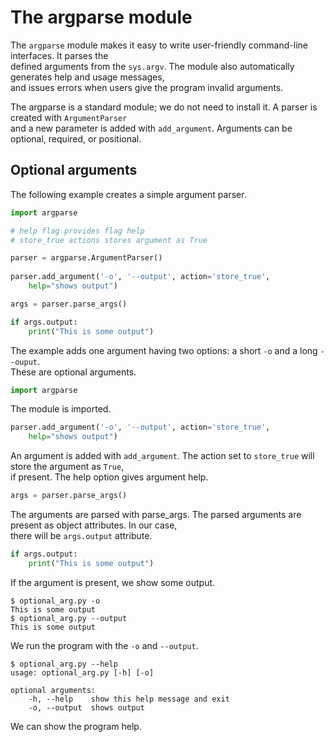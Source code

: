# The argparse module 

The `argparse` module makes it easy to write user-friendly command-line interfaces. It parses the  
defined arguments from the `sys.argv`. The module also automatically generates help and usage messages,  
and issues errors when users give the program invalid arguments.  

The argparse is a standard module; we do not need to install it. A parser is created with `ArgumentParser`  
and a new parameter is added with `add_argument`. Arguments can be optional, required, or positional.  

## Optional arguments 

The following example creates a simple argument parser. 

```python
import argparse

# help flag provides flag help
# store_true actions stores argument as True

parser = argparse.ArgumentParser()
   
parser.add_argument('-o', '--output', action='store_true', 
    help="shows output")

args = parser.parse_args()

if args.output:
    print("This is some output")
```

The example adds one argument having two options: a short `-o` and a long `--ouput`.   
These are optional arguments.

```python
import argparse
```

The module is imported.

```python
parser.add_argument('-o', '--output', action='store_true', 
    help="shows output")
```

An argument is added with `add_argument`. The action set to `store_true` will store the argument as `True`,   
if present. The help option gives argument help.

```python
args = parser.parse_args()
```

The arguments are parsed with parse_args. The parsed arguments are present as object attributes. In our case,   
there will be `args.output` attribute.

```python
if args.output:
    print("This is some output")
```

If the argument is present, we show some output.

```
$ optional_arg.py -o
This is some output
$ optional_arg.py --output
This is some output
```

We run the program with the `-o` and `--output`.

```
$ optional_arg.py --help
usage: optional_arg.py [-h] [-o]

optional arguments:
    -h, --help    show this help message and exit
    -o, --output  shows output
```

We can show the program help.


